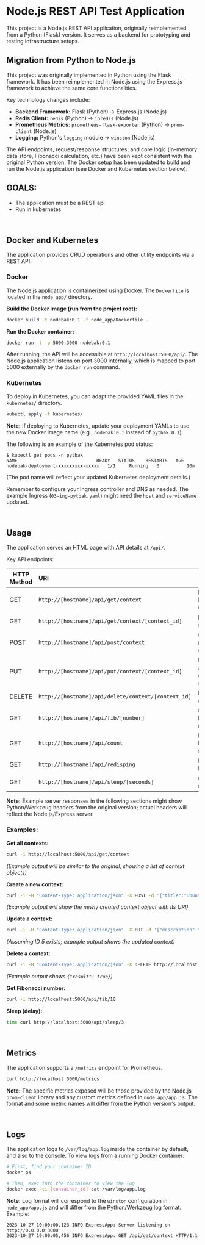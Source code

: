 # Node.js REST API Test Application

This project is a Node.js REST API application, originally reimplemented from a Python (Flask) version. It serves as a backend for prototyping and testing infrastructure setups.

## Migration from Python to Node.js

This project was originally implemented in Python using the Flask framework. It has been reimplemented in Node.js using the Express.js framework to achieve the same core functionalities.

Key technology changes include:
-   **Backend Framework:** Flask (Python) -> Express.js (Node.js)
-   **Redis Client:** `redis` (Python) -> `ioredis` (Node.js)
-   **Prometheus Metrics:** `prometheus-flask-exporter` (Python) -> `prom-client` (Node.js)
-   **Logging:** Python's `logging` module -> `winston` (Node.js)

The API endpoints, request/response structures, and core logic (in-memory data store, Fibonacci calculation, etc.) have been kept consistent with the original Python version. The Docker setup has been updated to build and run the Node.js application (see Docker and Kubernetes section below).

## GOALS:
 - The application must be a REST api
 - Run in kubernetes

<br/>

## Docker and Kubernetes
The application provides CRUD operations and other utility endpoints via a REST API.

### Docker
The Node.js application is containerized using Docker. The `Dockerfile` is located in the `node_app/` directory.

**Build the Docker image (run from the project root):**
```bash
docker build -t nodebak:0.1 -f node_app/Dockerfile .
```

**Run the Docker container:**
```bash
docker run -t -p 5000:3000 nodebak:0.1
```
After running, the API will be accessible at `http://localhost:5000/api/`. The Node.js application listens on port 3000 internally, which is mapped to port 5000 externally by the `docker run` command.

### Kubernetes
To deploy in Kubernetes, you can adapt the provided YAML files in the `kubernetes/` directory.
```bash
kubectl apply -f kubernetes/
```
**Note:** If deploying to Kubernetes, update your deployment YAMLs to use the new Docker image name (e.g., `nodebak:0.1` instead of `pytbak:0.1`).

The following is an example of the Kubernetes pod status:
```
$ kubectl get pods -n pytbak
NAME                             READY   STATUS    RESTARTS   AGE
nodebak-deployment-xxxxxxxxx-xxxxx   1/1     Running   0          10m
```
(The pod name will reflect your updated Kubernetes deployment details.)

Remember to configure your Ingress controller and DNS as needed. The example Ingress (`03-ing-pytbak.yaml`) might need the `host` and `serviceName` updated.

<br/>

## Usage

The application serves an HTML page with API details at `/api/`.

Key API endpoints:

| HTTP Method | URI                                            | Action                     |
|-------------|:-----------------------------------------------|----------------------------|
| GET         | `http://[hostname]/api/get/context`            | Retrieve list of contexts  |
| GET         | `http://[hostname]/api/get/context/[context_id]` | Retrieve a context         |
| POST        | `http://[hostname]/api/post/context`           | Create a new context       |
| PUT         | `http://[hostname]/api/put/context/[context_id]` | Update an existing context |
| DELETE      | `http://[hostname]/api/delete/context/[context_id]`| Delete a context           |
| GET         | `http://[hostname]/api/fib/[number]`           | Generate Fibonacci number  |
| GET         | `http://[hostname]/api/count`                  | Increment Redis counter    |
| GET         | `http://[hostname]/api/redisping`              | Ping Redis                 |
| GET         | `http://[hostname]/api/sleep/[seconds]`        | Cause a delay              |

**Note:** Example server responses in the following sections might show Python/Werkzeug headers from the original version; actual headers will reflect the Node.js/Express server.

### Examples:

**Get all contexts:**
```bash
curl -i http://localhost:5000/api/get/context
```
*(Example output will be similar to the original, showing a list of context objects)*

**Create a new context:**
```bash
curl -i -H "Content-Type: application/json" -X POST -d '{"title":"Ubuntu 22.04 LTS", "description":"jammy"}' http://localhost:5000/api/post/context
```
*(Example output will show the newly created context object with its URI)*

**Update a context:**
```bash
curl -i -H "Content-Type: application/json" -X PUT -d '{"description":"Jammy Jellyfish"}' http://localhost:5000/api/put/context/5 
```
*(Assuming ID 5 exists; example output shows the updated context)*

**Delete a context:**
```bash
curl -i -H "Content-Type: application/json" -X DELETE http://localhost:5000/api/delete/context/5
```
*(Example output shows `{"result": true}`)*

**Get Fibonacci number:**
```bash
curl -i http://localhost:5000/api/fib/10
```

**Sleep (delay):**
```bash
time curl http://localhost:5000/api/sleep/3
```

<br/>

## Metrics
The application supports a `/metrics` endpoint for Prometheus.
```bash
curl http://localhost:5000/metrics
```
**Note:** The specific metrics exposed will be those provided by the Node.js `prom-client` library and any custom metrics defined in `node_app/app.js`. The format and some metric names will differ from the Python version's output.

<br/>

## Logs
The application logs to `/var/log/app.log` inside the container by default, and also to the console.
To view logs from a running Docker container:
```bash
# First, find your container ID
docker ps

# Then, exec into the container to view the log
docker exec -ti [container_id] cat /var/log/app.log
```
**Note:** Log format will correspond to the `winston` configuration in `node_app/app.js` and will differ from the Python/Werkzeug log format. Example:
```
2023-10-27 10:00:00,123 INFO ExpressApp: Server listening on http://0.0.0.0:3000
2023-10-27 10:00:05,456 INFO ExpressApp: GET /api/get/context HTTP/1.1
```

<br/>
